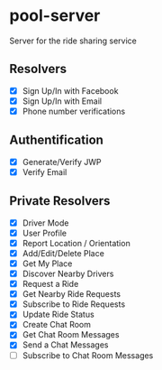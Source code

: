 # pool-server

Server for the ride sharing service

## Resolvers

- [x] Sign Up/In with Facebook
- [x] Sign Up/In with Email
- [x] Phone number verifications

## Authentification
- [X] Generate/Verify JWP
- [X] Verify Email
  
## Private Resolvers

- [X] Driver Mode
- [X] User Profile
- [X] Report Location / Orientation
- [X] Add/Edit/Delete Place
- [X] Get My Place
- [X] Discover Nearby Drivers
- [X] Request a Ride
- [X] Get Nearby Ride Requests
- [X] Subscribe to Ride Requests
- [X] Update Ride Status
- [X] Create Chat Room
- [X] Get Chat Room Messages
- [X] Send a Chat Messages
- [ ] Subscribe to Chat Room Messages